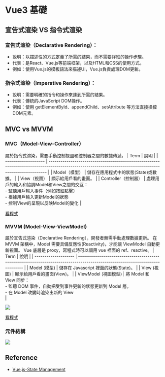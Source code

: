 # Vue3 基礎
<!-- ## 指令式渲染 vs 宣告式渲染 
宣告式渲染和指令式渲染是在前端開發中，針對使用者界面(UI)的創建和更新常用的兩種不同的渲染方式。

|          | 指令式                                       | 宣告式                         |
| -------- | -------------------------------------------- | ------------------------------ |
| 概念     | 怎麼做<br>(明確撰寫每一個操作和更新)         | 做什麼<br>(定義UI的狀態和結構) |
| 用於     | 傳統DOM操作                                  | 現代前端框架                   |
| DOM 操作 | 手動                                         | 自動                           |
| 維護     | 困難、易出錯、難以跟蹤狀態、不易預測渲染結果 | 容易、較不易出錯               |

現代前端框架普遍採用宣告式渲染，因為它提供更好的抽象和性能優化，同時減少了手動 DOM 操作(也減少工作量)，讓程式更易於維護和理解。
- 指令式：需要手動處理UI的創建和更新過程，容易導致代碼複雜、出錯。
::: info 指令式渲染(Imperative Rendering)
描述 **"怎麼做"**。開發者需要**明確撰寫每一個操作和更新**，編寫詳細的程式手動控制UI的創建和更新過程，包括UI的創建、添加、更新和刪除。
以下是使用原生JavaScript進行指令式渲染的簡單例子：
```html:line-numbers {10-11}
<div>
  <p> cnt1: <span id="cnt1"> 0 </span></p>
  <button onclick="setCount('cnt1')">Increment1</button>
  <p> cnt2: <span id="cnt2"> 0 </span></p>
  <button onclick="setCount('cnt2')">Increment2</button>
  <p> Total <span id="total"> 0 </span></p>
</div>

<script>
  function setCount(id){
    var el = document.getElementById(id);
    var cnt = parseInt(el.textContent);
    el.textContent = cnt + 1;
    const cnt1 = parseInt(document.getElementById('cnt1').textContent)
    const cnt2 = parseInt(document.getElementById('cnt2').textContent)
    document.getElementById('total').textContent = cnt1 + cnt2
  }
<script/>
```
:::
- 宣告式：開發者只需要關注UI的狀態和結構，而不需要關心具體的更新細節。
::: info 宣告式渲染(Declarative Rendering)
描述 **"做什麼"**。開發者只需要定義UI的狀態和結構，然後讓框架或庫根據這些定義自動處理UI的創建和更新。
```html:line-numbers
<template>
  <div>
    <p> cnt1: <span> {{ cnt1 }} </span></p>
    <button onclick="()=> cnt1++">Increment1</button>
    <p> cnt2: <span> {{ cnt2 }} </span></p>
    <button onclick="() => cnt2++">Increment2</button>
    <p> Total <span> {{ cnt1 + cnt2 }} </span></p>
  </div>
</template>

<script setup>
import { ref } from 'vue';
const cnt1 = ref(0)
const cnt2 = ref(0)
</script>
```
::: -->

## 宣告式渲染 VS 指令式渲染
### 宣告式渲染（Declarative Rendering）：
- 說明：以描述性的方式定義了所需的結果，而不需要詳細的操作步驟。  
- 代表：是React、Vue.js等前端框架，以及HTML和CSS的使用方式。  
- 例如：使用Vue.js的模板語法來描述UI，Vue.js負責處理DOM更新。

### 指令式渲染（Imperative Rendering）：
- 說明：需要明確的指令和操作來達到所需的結果。  
- 代表：傳統的JavaScript DOM操作。  
- 例如：使用 getElementById、appendChild、setAttribute 等方法直接操控DOM元素。

## MVC vs MVVM 
### MVC（Model-View-Controller）
屬於指令式渲染，需要手動控制視圖和控制器之間的數據傳遞。
| Term                 | 說明                                                                                                                                                        |
| -------------------- | ----------------------------------------------------------------------------------------------------------------------------------------------------------- |
| Model（模型）        | 儲存在應用程式中的狀態(State)或數據。                                                                                                                       |
| View（視圖）         | 顯示給用戶看的畫面。                                                                                                                                        |
| Controller（控制器） | 處理用戶的輸入和協調Model和View之間的交互： <br> - 監聽用戶輸入事件（例如按鈕點擊）<br> - 根據用戶輸入更新Model的狀態<br> - 控制View的呈現以反映Model的變化 |

[看程式](https://playcode.io/1605091)

### MVVM (Model-View-ViewModel)
屬於宣告式渲染（Declarative Rendering），開發者無需手動處理數據更新。
在 MVVM 架構中，Model 需要具備反應性(Reactivity)，才能讓 ViewModel 自動更新視圖。
Vue 底層是 proxy，寫程式時可以調用 vue 裡面的 ref、reactive。
| Term                 | 說明                                                                                                                             |
| -------------------- | -------------------------------------------------------------------------------------------------------------------------------- |
| Model (模型)         | 儲存在 Javascript 裡面的狀態(State)。                                                                                            |
| View (視圖)          | 顯示給用戶看的畫面(View)。                                                                                                       |
| ViewModel (視圖模型) | 將 Model 和 View 同步：<br> - 監聽 DOM 事件，自動把受到事件更新的狀態更新到 Model 層。 <br> - 在 Model 改變時渲染出新的 View<br> |

![](https://book.vue.tw/assets/img/1-1-mvvm.febdf1bd.png)

[看程式](https://playcode.io/1605065)

### 元件結構
![](https://v2.vuejs.org/images/components.png)

## Reference

- [Vue.js-State Management](https://vuejs.org/guide/scaling-up/state-management.html)

